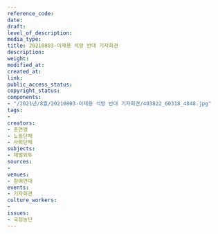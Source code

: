 ```yaml
---
reference_code: 
date: 
draft: 
level_of_description: 
media_type: 
title: 20210803-이재용 석방 반대 기자회견
description: 
weight: 
modified_at: 
created_at: 
link: 
public_access_status: 
copyright_status: 
components:
- "/2021년/8월/20210803-이재용 석방 반대 기자회견/403822_60318_4848.jpg"
tags:
- 
creators:
- 총연맹
- 노동단체
- 사회단체
subjects:
- 재벌외투
sources:
- 
venues:
- 참여연대
events:
- 기자회견
culture_workers:
- 
issues:
- 국정농단
---
```

